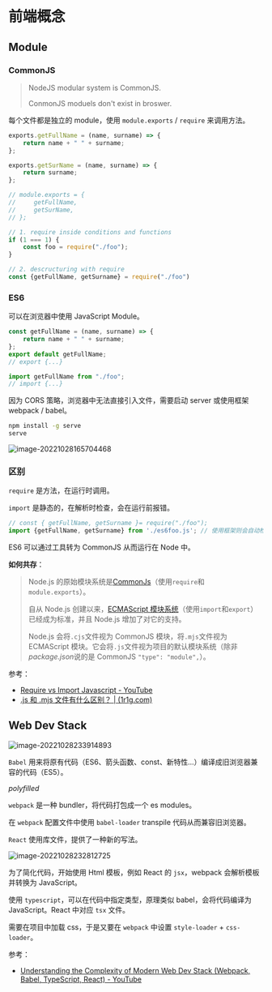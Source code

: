 # 前端概念

## Module

### CommonJS

> NodeJS modular system is CommonJS.
>
> ConmonJS moduels don't exist in broswer.

每个文件都是独立的 module，使用 `module.exports` / `require` 来调用方法。

```js
exports.getFullName = (name, surname) => {
    return name + " " + surname;
};

exports.getSurName = (name, surname) => {
    return surname;
};

// module.exports = {
//     getFullName,
//     getSurName,
// };
```

```js
// 1. require inside conditions and functions
if (1 === 1) {
    const foo = require("./foo");
}

// 2. descructuring with require
const {getFullName, getSurname} = require("./foo")
```



### ES6

可以在浏览器中使用 JavaScript Module。

```js
const getFullName = (name, surname) => {
    return name + " " + surname;
};
export default getFullName;
// export {...}
```

```js
import getFullName from "./foo";
// import {...}
```

因为 CORS 策略，浏览器中无法直接引入文件，需要启动 server 或使用框架 webpack / babel。

```bash
npm install -g serve
serve
```

![image-20221028165704468](https://cdn.jsdelivr.net/gh/Nova-mist/HexoBlogResources/images/2022/202210281657709.png)





### 区别

`require` 是方法，在运行时调用。

`import` 是静态的，在解析时检查，会在运行前报错。

```js
// const { getFullName, getSurname }= require("./foo");
import {getFullName, getSurname} from './es6foo.js'; // 使用框架则会自动检查后缀
```

ES6 可以通过工具转为 CommonJS 从而运行在 Node 中。

**如何共存**：

> Node.js 的原始模块系统是[CommonJs](https://nodejs.org/docs/latest/api/modules.html)（使用`require`和`module.exports`）。
>
> 自从 Node.js 创建以来，[ECMAScript 模块系统](https://nodejs.org/docs/latest/api/esm.html)（使用`import`和`export`）已经成为标准，并且 Node.js 增加了对它的支持。
>
> Node.js 会将`.cjs`文件视为 CommonJS 模块，将`.mjs`文件视为 ECMAScript 模块。它会将`.js`文件视为项目的默认模块系统（除非*package.json*说的是 CommonJS `"type": "module",`）。



参考：

- [Require vs Import Javascript - YouTube](https://www.youtube.com/watch?v=mK54Cn4ceac)
- [.js 和 .mjs 文件有什么区别？ | (1r1g.com)](https://qa.1r1g.com/sf/ask/4024478251/)



## Web Dev Stack

![image-20221028233914893](https://cdn.jsdelivr.net/gh/Nova-mist/HexoBlogResources/images/2022/202210282339572.png)

`Babel` 用来将原有代码（ES6、箭头函数、const、新特性...）编译成旧浏览器兼容的代码（ES5）。

*polyfilled*

`webpack` 是一种 bundler，将代码打包成一个 es modules。

在 `webpack` 配置文件中使用 `babel-loader` transpile 代码从而兼容旧浏览器。

`React` 使用库文件，提供了一种新的写法。

![image-20221028232812725](https://cdn.jsdelivr.net/gh/Nova-mist/HexoBlogResources/images/2022/202210282328425.png)

为了简化代码，开始使用 Html 模板，例如 React 的 `jsx`，webpack 会解析模板并转换为 JavaScript。

使用 `typescript`，可以在代码中指定类型，原理类似 babel，会将代码编译为 JavaScript。React 中对应 `tsx` 文件。

需要在项目中加载 css，于是又要在 `webpack` 中设置 `style-loader` + `css-loader`。

参考：

- [Understanding the Complexity of Modern Web Dev Stack (Webpack, Babel, TypeScript, React) - YouTube](https://www.youtube.com/watch?v=QliwSwWHJoQ)
